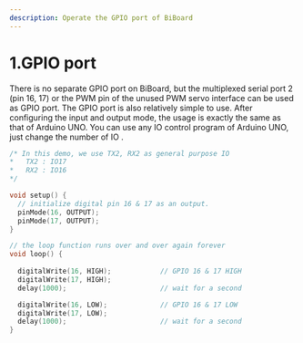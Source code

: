```yaml
---
description: Operate the GPIO port of BiBoard
---
```


# 1.GPIO port

There is no separate GPIO port on BiBoard, but the multiplexed serial port 2 (pin 16, 17) or the PWM pin of the unused PWM servo interface can be used as GPIO port. The GPIO port is also relatively simple to use. After configuring the input and output mode, the usage is exactly the same as that of Arduino UNO. You can use any IO control program of Arduino UNO, just change the number of IO .

```c
/* In this demo, we use TX2, RX2 as general purpose IO
*   TX2 : IO17
*   RX2 : IO16
*/

void setup() {
  // initialize digital pin 16 & 17 as an output.
  pinMode(16, OUTPUT);
  pinMode(17, OUTPUT);
}

// the loop function runs over and over again forever
void loop() {
    
  digitalWrite(16, HIGH);            // GPIO 16 & 17 HIGH
  digitalWrite(17, HIGH);
  delay(1000);                       // wait for a second

  digitalWrite(16, LOW);             // GPIO 16 & 17 LOW
  digitalWrite(17, LOW);
  delay(1000);                       // wait for a second
}
```

